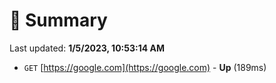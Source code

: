 # 📖 Summary
Last updated: **1/5/2023, 10:53:14 AM**

- `GET` [https://google.com](https://google.com) - **Up** (189ms)
